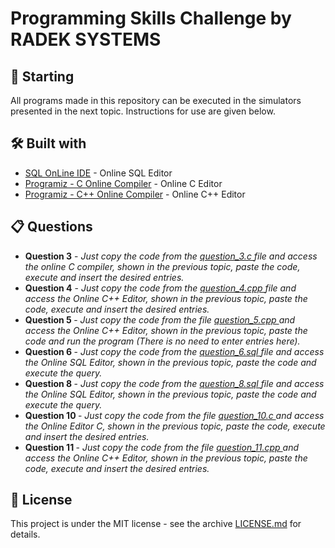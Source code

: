 # Programming Skills Challenge by RADEK SYSTEMS

## 🚀 Starting

All programs made in this repository can be executed in the simulators presented in the next topic. Instructions for use are given below.

## 🛠️ Built with

* [SQL OnLine IDE](https://sqliteonline.com/) - Online SQL Editor
* [Programiz - C Online Compiler](https://www.programiz.com/c-programming/online-compiler/) - Online C Editor
* [Programiz - C++ Online Compiler](https://www.programiz.com/cpp-programming/online-compiler/) - Online C++ Editor

## 📋 Questions

<ul> 
 <li> 
     <b>Question 3</b> - <i>Just copy the code from the <a href= https://github.com/IsaacMartins12/test_radek_systems/blob/main/question_3.c > question_3.c </a> file and access the online C compiler, shown in the previous topic, paste the code, execute and insert the desired entries.</i >
 </li>
   
 <li> 
     <b>Question 4</b> - <i>Just copy the code from the <a href= https://github.com/IsaacMartins12/test_radek_systems/blob/main/question_4.cpp > question_4.cpp </a> file and access the Online C++ Editor, shown in the previous topic, paste the code, execute and insert the desired entries.</i >
 </li>
   
 <li> 
   <b> Question 5 </b>- <i>Just copy the code from the file <a href= https://github.com/IsaacMartins12/test_radek_systems/blob/main/question_5.cpp > question_5.cpp </a> and access the Online C++ Editor, shown in the previous topic, paste the code and run the program
  (There is no need to enter entries here).</i>
 </li>
   
 <li> 
  <b> Question 6 </b> - <i> Just copy the code from the <a href= https://github.com/IsaacMartins12/test_radek_systems/blob/main/question_6.sql > question_6.sql </a> file and access the Online SQL Editor, shown in the previous topic, paste the code and execute the query. </i>
 </li>
   
 <li> 
  <b> Question 8 </b> - <i> Just copy the code from the <a href= https://github.com/IsaacMartins12/test_radek_systems/blob/main/question_8.sql > question_8.sql </a> file and access the Online SQL Editor, shown in the previous topic, paste the code and execute the query. </i>
 </li>
  
 <li> 
   <b>Question 10 </b> - <i> Just copy the code from the file <a href= https://github.com/IsaacMartins12/test_radek_systems/blob/main/question_10.c > question_10.c </a> and access the Online Editor C, shown in the previous topic, paste the code, execute and insert the desired entries. </i>
 </li>
   
 <li>  
   <b>Question 11 </b> - <i> Just copy the code from the file <a href= https://github.com/IsaacMartins12/test_radek_systems/blob/main/question_11.cpp > question_11.cpp </a> and access the Online C++ Editor, shown in the previous topic, paste the code, execute and insert the desired entries. </i>
 </li>

</ul>

## 📄 License

This project is under the MIT license - see the archive [LICENSE.md](https://github.com/usuario/projeto/licenca) for details.
